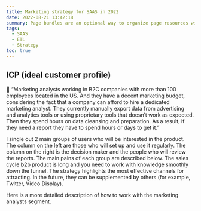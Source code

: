 ```yaml
---
title: Marketing strategy for SAAS in 2022
date: 2022-08-21 13:42:18
summary: Page bundles are an optional way to organize page resources within Hugo. You can opt-in to using page bundles in Hugo Clarity with `usePageBundles` in your site configuration --- or in a page's front matter.
tags:
  - SAAS
  - ETL
  - Strategy
toc: true
---
```


## ICP (ideal customer profile)

📍 “Marketing analysts working in B2C companies with more than 100 employees located in the US. And they have a decent marketing budget, considering the fact that a company can afford to hire a dedicated marketing analyst. They currently manually export data from advertising and analytics tools or using proprietary tools that doesn’t work as expected. Then they spend hours on data cleansing and preparation. As a result, if they need a report they have to spend hours or days to get it.”

I single out 2 main groups of users who will be interested in the product. The column on the left are those who will set up and use it regularly. The column on the right is the decision maker and the people who will review the reports. The main pains of each group are described below.
The sales cycle b2b product is long and you need to work with knowledge smoothly down the funnel. The strategy highlights the most effective channels for attracting. In the future, they can be supplemented by others (for example, Twitter, Video Display).

Here is a more detailed description of how to work with the marketing analysts segment.